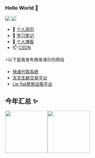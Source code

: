 ### Hello World 👋
<a href="https://blog.csdn.net/qq_41666142"><img src="https://img.shields.io/badge/csdn-%E8%A2%AB%E8%AE%BF%E9%97%AE%E9%87%8F404%2C980-yellowgreen"></a>
<a href="https://gitee.com/LovelyHzz"><img src="https://img.shields.io/badge/gitee-15projects-orange"></a>
- 🔭 <a href="https://731016.github.io" target="_blank">个人简历</a>
- 🤔 <a href="http://119.3.104.52:3000" target="_blank">学习笔记</a>
- 💬 <a href="http://xiaofei.work/" target="_blank">个人博客</a>
- 📫 <a href="https://blog.csdn.net/qq_41666142" target="_blank">CSDN</a>


 ⚡以下是我发布用来演示的网站
- <a href="http://119.3.104.52:8080" target="_blank">快递代取系统</a>
- <a href="http://119.3.104.52:8081" target="_blank">天天生鲜交易平台</a>
- <a href="http://119.3.104.52:8082" target="_blank">Lie flat房屋出租平台</a>

## 今年汇总 ✨

<img align="" height="137px" src="https://github-readme-stats.vercel.app/api?username=731016&hide_title=true&hide_border=true&show_icons=true&include_all_commits=true&line_height=21&bg_color=0,EC6C6C,FFD479,FFFC79,73FA79&theme=graywhite&locale=cn" /><img align="" height="137px" src="https://github-readme-stats.vercel.app/api/top-langs/?username=731016&hide_title=true&hide_border=true&layout=compact&bg_color=0,73FA79,73FDFF,D783FF&theme=graywhite&locale=cn" />
